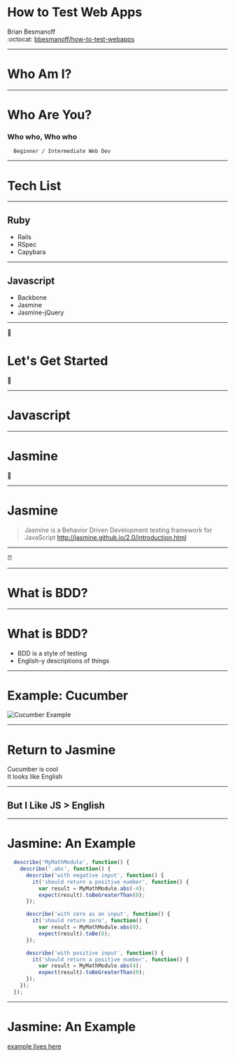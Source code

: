 # How to Test Web Apps

Brian Besmanoff  
:octocat: [bbesmanoff/how-to-test-webapps][repo]

---

# Who Am I?

---

# Who Are You?
### Who who, Who who

```note
  Beginner / Intermediate Web Dev
```

---

# Tech List

---

## Ruby
  * Rails
  * RSpec
  * Capybara

---

## Javascript
  * Backbone
  * Jasmine
  * Jasmine-jQuery

---

:checkered_flag:
# Let's Get Started
:checkered_flag:

---

# Javascript

---

# Jasmine
:rice:

---

# Jasmine

> Jasmine is a Behavior Driven Development testing framework for JavaScript
> http://jasmine.github.io/2.0/introduction.html


---

:alarm_clock:

---

# What is BDD?

---

# What is BDD?

* BDD is a style of testing
* English-y descriptions of things

---

# Example: Cucumber
![Cucumber Example](http://cukes.info/images/feature.png)

---

# Return to Jasmine
Cucumber is cool  
It looks like English

---

## But I Like JS > English

---

# Jasmine: An Example

```javascript
  describe('MyMathModule', function() {
    describe('.abs', function() {
      describe('with negative input', function() {
        it('should return a positive number', function() {
          var result = MyMathModule.abs(-4);
          expect(result).toBeGreaterThan(0);
      });

      describe('with zero as an input', function() {
        it('should return zero', function() {
          var result = MyMathModule.abs(0);
          expect(result).toBe(0);
      });

      describe('with positive input', function() {
        it('should return a positive number', function() {
          var result = MyMathModule.abs(4);
          expect(result).toBeGreaterThan(0);
      });
    });
  });
```

---

# Jasmine: An Example

[example lives here](jasmine_01.html)



[repo]: https://github.com/bbesmanoff/how-to-test-webapps

